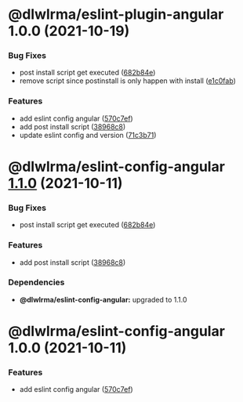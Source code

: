 # @dlwlrma/eslint-plugin-angular 1.0.0 (2021-10-19)


### Bug Fixes

* post install script get executed ([682b84e](https://github.com/hanjeahwan/lint-formatter-config/commit/682b84e010c5cd0b59adb993e3e461884a48ce8d))
* remove script since postinstall is only happen with install ([e1c0fab](https://github.com/hanjeahwan/lint-formatter-config/commit/e1c0fab415af3dbec503ac447659ab4a28163ded))


### Features

* add eslint config angular ([570c7ef](https://github.com/hanjeahwan/lint-formatter-config/commit/570c7ef20c9dd8ab10a0b479a9129048c20c42f3))
* add post install script ([38968c8](https://github.com/hanjeahwan/lint-formatter-config/commit/38968c8d27eb2de3e1da068c468335b193558e33))
* update eslint config and version ([71c3b71](https://github.com/hanjeahwan/lint-formatter-config/commit/71c3b711da21ce90bff2dcdb528c310ac1a40dc3))

# @dlwlrma/eslint-config-angular [1.1.0](https://github.com/hanjeahwan/lint-formatter-config/compare/@dlwlrma/eslint-config-angular@1.0.0...@dlwlrma/eslint-config-angular@1.1.0) (2021-10-11)


### Bug Fixes

* post install script get executed ([682b84e](https://github.com/hanjeahwan/lint-formatter-config/commit/682b84e010c5cd0b59adb993e3e461884a48ce8d))


### Features

* add post install script ([38968c8](https://github.com/hanjeahwan/lint-formatter-config/commit/38968c8d27eb2de3e1da068c468335b193558e33))





### Dependencies

* **@dlwlrma/eslint-config-angular:** upgraded to 1.1.0

# @dlwlrma/eslint-config-angular 1.0.0 (2021-10-11)


### Features

* add eslint config angular ([570c7ef](https://github.com/hanjeahwan/lint-formatter-config/commit/570c7ef20c9dd8ab10a0b479a9129048c20c42f3))
